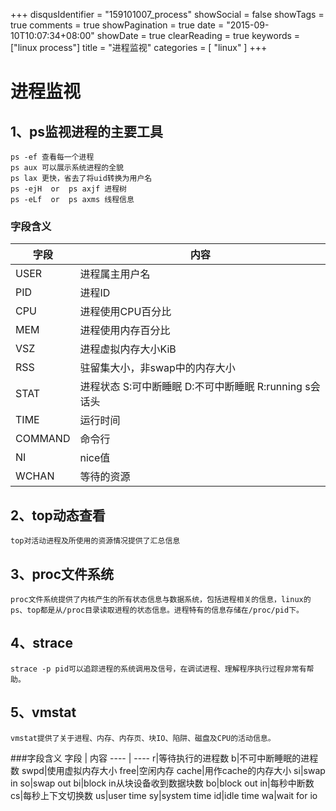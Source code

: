 +++
disqusIdentifier = "159101007_process"
showSocial = false
showTags = true
comments = true
showPagination = true
date = "2015-09-10T10:07:34+08:00"
showDate = true
clearReading = true
keywords = ["linux process"]
title = "进程监视"
categories = [ "linux" ]
+++
# 进程监视
## 1、ps监视进程的主要工具
	
	ps -ef 查看每一个进程
	ps aux 可以展示系统进程的全貌
	ps lax 更快，省去了将uid转换为用户名
	ps -ejH  or  ps axjf 进程树
	ps -eLf  or  ps axms 线程信息

### 字段含义
字段 | 内容
---- | ----
USER|进程属主用户名
PID|进程ID
CPU|进程使用CPU百分比
MEM|进程使用内存百分比
VSZ|进程虚拟内存大小KiB
RSS|驻留集大小，非swap中的内存大小
STAT|进程状态 S:可中断睡眠 D:不可中断睡眠 R:running s会话头 
TIME|运行时间
COMMAND|命令行
NI|nice值
WCHAN|等待的资源

## 2、top动态查看


	top对活动进程及所使用的资源情况提供了汇总信息
	
## 3、proc文件系统
	proc文件系统提供了内核产生的所有状态信息与数据系统，包括进程相关的信息，linux的ps、top都是从/proc目录读取进程的状态信息。进程特有的信息存储在/proc/pid下。
		
		
## 4、strace
	strace -p pid可以追踪进程的系统调用及信号，在调试进程、理解程序执行过程非常有帮助。

## 5、vmstat
	vmstat提供了关于进程、内存、内存页、块IO、陷阱、磁盘及CPU的活动信息。

###字段含义
字段 | 内容
---- | ----
r|等待执行的进程数
b|不可中断睡眠的进程数
swpd|使用虚拟内存大小
free|空闲内存
cache|用作cache的内存大小
si|swap in
so|swap out
bi|block in从块设备收到数据块数
bo|block out
in|每秒中断数
cs|每秒上下文切换数
us|user time
sy|system time
id|idle time
wa|wait for io
